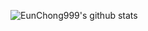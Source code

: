 ![EunChong999's github stats](https://github-readme-stats.vercel.app/api?username=EunChong999&count_private=true)
